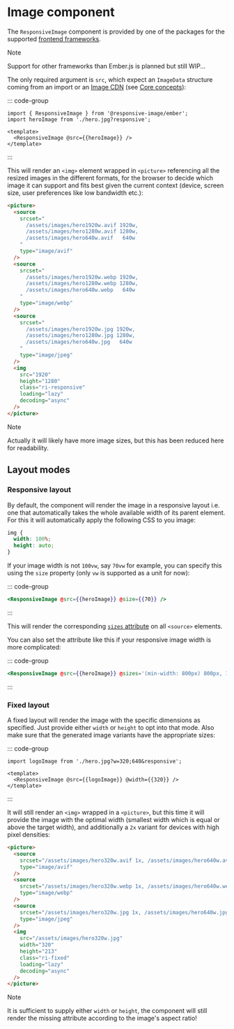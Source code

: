 # Image component

The `ResponsiveImage` component is provided by one of the packages for the supported [frontend frameworks](../frameworks/index.md).

> [!NOTE]
> Support for other frameworks than Ember.js is planned but still WIP...

The only required argument is `src`, which expect an `ImageData` structure coming from an import or an [Image CDN](../cdn/index.md) (see [Core concepts](./concepts.md#image-source)):

::: code-group

```gjs [Ember]
import { ResponsiveImage } from '@responsive-image/ember';
import heroImage from './hero.jpg?responsive';

<template>
  <ResponsiveImage @src={{heroImage}} />
</template>
```

:::

This will render an `<img>` element wrapped in `<picture>` referencing all the resized images in the different formats, for the browser to decide which image it can support and fits best given the current context (device, screen size, user preferences like low bandwidth etc.):

```html
<picture>
  <source
    srcset="
      /assets/images/hero1920w.avif 1920w,
      /assets/images/hero1280w.avif 1280w,
      /assets/images/hero640w.avif   640w
    "
    type="image/avif"
  />
  <source
    srcset="
      /assets/images/hero1920w.webp 1920w,
      /assets/images/hero1280w.webp 1280w,
      /assets/images/hero640w.webp   640w
    "
    type="image/webp"
  />
  <source
    srcset="
      /assets/images/hero1920w.jpg 1920w,
      /assets/images/hero1280w.jpg 1280w,
      /assets/images/hero640w.jpg   640w
    "
    type="image/jpeg"
  />
  <img
    src="1920"
    height="1280"
    class="ri-responsive"
    loading="lazy"
    decoding="async"
  />
</picture>
```

> [!NOTE]
> Actually it will likely have more image sizes, but this has been reduced here for readability.

## Layout modes

### Responsive layout

By default, the component will render the image in a responsive layout i.e. one that automatically takes the whole available width of its parent element.
For this it will automatically apply the following CSS to you image:

```css
img {
  width: 100%;
  height: auto;
}
```

If your image width is not `100vw`, say `70vw` for example, you can specify this using the `size` property (only `vw` is supported as a unit for now):

::: code-group

```hbs [Ember]
<ResponsiveImage @src={{heroImage}} @size={{70}} />
```

:::

This will render the corresponding [`sizes` attribute](https://developer.mozilla.org/en-US/docs/Web/HTML/Element/source#attr-sizes) on all `<source>` elements.

You can also set the attribute like this if your responsive image width is more complicated:

::: code-group

```hbs [Ember]
<ResponsiveImage @src={{heroImage}} @sizes='(min-width: 800px) 800px, 100vw' />
```

:::

### Fixed layout

A fixed layout will render the image with the specific dimensions as specified. Just provide either `width` or `height` to opt into that mode. Also make sure that the generated image variants have the appropriate sizes:

::: code-group

```gjs [Ember]
import logoImage from './hero.jpg?w=320;640&responsive';

<template>
  <ResponsiveImage @src={{logoImage}} @width={{320}} />
</template>
```

:::

It will still render an `<img>` wrapped in a `<picture>`, but this time it will provide the image with the optimal width (smallest width which is equal or above the target width),
and additionally a `2x` variant for devices with high pixel densities:

```html
<picture>
  <source
    srcset="/assets/images/hero320w.avif 1x, /assets/images/hero640w.avif 2x"
    type="image/avif"
  />
  <source
    srcset="/assets/images/hero320w.webp 1x, /assets/images/hero640w.webp 2x"
    type="image/webp"
  />
  <source
    srcset="/assets/images/hero320w.jpg 1x, /assets/images/hero640w.jpg 2x"
    type="image/jpeg"
  />
  <img
    src="/assets/images/hero320w.jpg"
    width="320"
    height="213"
    class="ri-fixed"
    loading="lazy"
    decoding="async"
  />
</picture>
```

> [!NOTE]
> It is sufficient to supply either `width` or `height`, the component will still render the missing attribute according to the image's aspect ratio!
